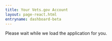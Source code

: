 ```yaml
---
title: Your Vets.gov Account
layout: page-react.html
entryname: dashboard-beta
---
```

<div id="main">
  <nav class="va-nav-breadcrumbs">
  </nav>

  <div class="section">
    <div id="react-root">
      <div class="loading-message">
        <div class="loading-indicator-container">
          <div class="loading-indicator" role="progressbar" aria-valuetext="Please wait while we load the application for you." tabIndex="0"></div> Please wait while we load the application for you.
        </div>
      </div>
    </div>
  </div>
  <!-- Dashboard Application End -->
</div>
